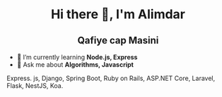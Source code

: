 <h1 align="center">Hi there 👋, I'm Alimdar</h1>
<h2 align="center">Qafiye cap Masini</h2>

- 🌱 I’m currently learning **Node.js, Express**
- 💬 Ask me about **Algorithms, Javascript**

Express. js, Django, Spring Boot, Ruby on Rails, ASP.NET Core, Laravel, Flask, NestJS, Koa.
